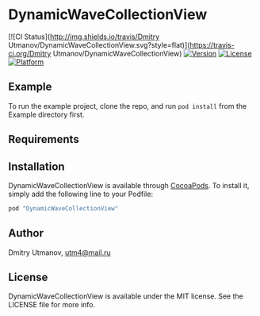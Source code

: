 # DynamicWaveCollectionView

[![CI Status](http://img.shields.io/travis/Dmitry Utmanov/DynamicWaveCollectionView.svg?style=flat)](https://travis-ci.org/Dmitry Utmanov/DynamicWaveCollectionView)
[![Version](https://img.shields.io/cocoapods/v/DynamicWaveCollectionView.svg?style=flat)](http://cocoapods.org/pods/DynamicWaveCollectionView)
[![License](https://img.shields.io/cocoapods/l/DynamicWaveCollectionView.svg?style=flat)](http://cocoapods.org/pods/DynamicWaveCollectionView)
[![Platform](https://img.shields.io/cocoapods/p/DynamicWaveCollectionView.svg?style=flat)](http://cocoapods.org/pods/DynamicWaveCollectionView)

## Example

To run the example project, clone the repo, and run `pod install` from the Example directory first.

## Requirements

## Installation

DynamicWaveCollectionView is available through [CocoaPods](http://cocoapods.org). To install
it, simply add the following line to your Podfile:

```ruby
pod "DynamicWaveCollectionView"
```

## Author

Dmitry Utmanov, utm4@mail.ru

## License

DynamicWaveCollectionView is available under the MIT license. See the LICENSE file for more info.
